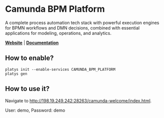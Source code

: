 # Camunda BPM Platform

A complete process automation tech stack with powerful execution engines for BPMN workflows and DMN decisions, combined with essential applications for modeling, operations, and analytics.

**[Website](https://camunda.com/products/camunda-platform/)** | **[Documentation](https://docs.camunda.org/manual/latest)** 

## How to enable?

```
platys init --enable-services CAMUNDA_BPM_PLATFORM
platys gen
```

## How to use it?

Navigate to <http://198.19.249.242:28263/camunda-welcome/index.html>.

User: demo, Password: demo

